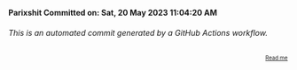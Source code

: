 **Parixshit Committed on: Sat, 20 May 2023 11:04:20 AM** <!-- a041502d-95e7-4c29-a3b9-a9f68e20d439 -->

###### This is an automated commit generated by a GitHub Actions workflow.

<div align="right"><sub><sup><a href="https://github.com/Parixshit/AutoCommit.git">Read me</a></sup></sub></div>
